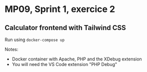 # MP09, Sprint 1, exercice 2

## Calculator frontend with Tailwind CSS

Run using `docker-compose up`

Notes:
- Docker container with Apache, PHP and the XDebug extension
- You will need the VS Code extension "PHP Debug"
